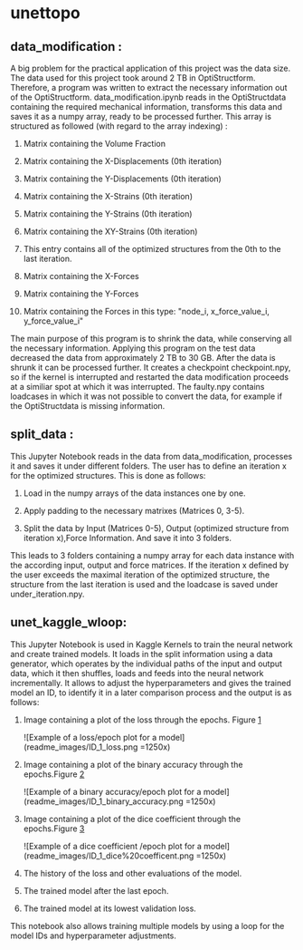 # unettopo

## data\_modification :

A big problem for the practical application of this project was the data
size. The data used for this project took around 2 TB in OptiStructform.
Therefore, a program was written to extract the necessary information
out of the OptiStructform. data\_modification.ipynb reads in the
OptiStructdata containing the required mechanical information,
transforms this data and saves it as a numpy array, ready to be
processed further. This array is structured as followed (with regard to
the array indexing) :

1.  Matrix containing the Volume Fraction

2.  Matrix containing the X-Displacements (0th iteration)

3.  Matrix containing the Y-Displacements (0th iteration)

4.  Matrix containing the X-Strains (0th iteration)

5.  Matrix containing the Y-Strains (0th iteration)

6.  Matrix containing the XY-Strains (0th iteration)

7.  This entry contains all of the optimized structures from the 0th to
    the last iteration.

8.  Matrix containing the X-Forces

9.  Matrix containing the Y-Forces

10. Matrix containing the Forces in this type: "node\_i,
    x\_force\_value\_i, y\_force\_value\_i"

The main purpose of this program is to shrink the data, while conserving
all the necessary information. Applying this program on the test data
decreased the data from approximately 2 TB to 30 GB. After the data is
shrunk it can be processed further. It creates a checkpoint
checkpoint.npy, so if the kernel is interrupted and restarted the data
modification proceeds at a similiar spot at which it was interrupted.
The faulty.npy contains loadcases in which it was not possible to
convert the data, for example if the OptiStructdata is missing
information.

## split\_data :

This Jupyter Notebook reads in the data from data\_modification,
processes it and saves it under different folders. The user has to
define an iteration x for the optimized structures. This is done as
follows:

1.  Load in the numpy arrays of the data instances one by one.

2.  Apply padding to the necessary matrixes (Matrices 0, 3-5).

3.  Split the data by Input (Matrices 0-5), Output (optimized structure
    from iteration x),Force Information. And save it into 3 folders.

This leads to 3 folders containing a numpy array for each data instance
with the according input, output and force matrices. If the iteration x
defined by the user exceeds the maximal iteration of the optimized
structure, the structure from the last iteration is used and the
loadcase is saved under under\_iteration.npy.

## unet\_kaggle\_wloop: 

This Jupyter Notebook is used in Kaggle Kernels to train the neural
network and create trained models. It loads in the split information
using a data generator, which operates by the individual paths of the
input and output data, which it then shuffles, loads and feeds into the
neural network incrementally. It allows to adjust the hyperparameters
and gives the trained model an ID, to identify it in a later comparison
process and the output is as follows:

1.  Image containing a plot of the loss through the epochs. Figure
    [1](#lossmd)
    
    ![Example of a loss/epoch plot for a
    model](readme_images/ID_1_loss.png =1250x)

2.  Image containing a plot of the binary accuracy through the epochs.Figure
    [2](#bamd)
    
    ![Example of a binary accuracy/epoch plot for a
    model](readme_images/ID_1_binary_accuracy.png =1250x)

3.  Image containing a plot of the dice coefficient through the epochs.Figure
    [3](#dcmd)
    
    ![Example of a dice coefficient /epoch plot for a
    model](readme_images/ID_1_dice%20coefficent.png =1250x)

4.  The history of the loss and other evaluations of the model.

5.  The trained model after the last epoch.

6.  The trained model at its lowest validation loss.

This notebook also allows training multiple models by using a loop for
the model IDs and hyperparameter adjustments.
